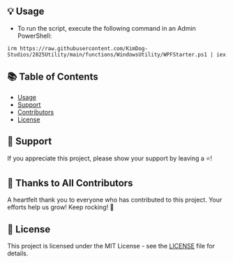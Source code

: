 ## 💡 Usage

- To run the script, execute the following command in an Admin PowerShell:

`irm https://raw.githubusercontent.com/KimDog-Studios/2025Utility/main/functions/WindowsUtility/WPFStarter.ps1 | iex`

## 📚 Table of Contents
- [Usage](#-usage)
- [Support](#-support)
- [Contributors](#-thanks-to-all-contributors)
- [License](#-license)

## 💖 Support

If you appreciate this project, please show your support by leaving a ⭐️!

## 🏅 Thanks to All Contributors

A heartfelt thank you to everyone who has contributed to this project. Your efforts help us grow! Keep rocking! 🍻

## 📄 License
This project is licensed under the MIT License - see the [LICENSE](LICENSE) file for details.